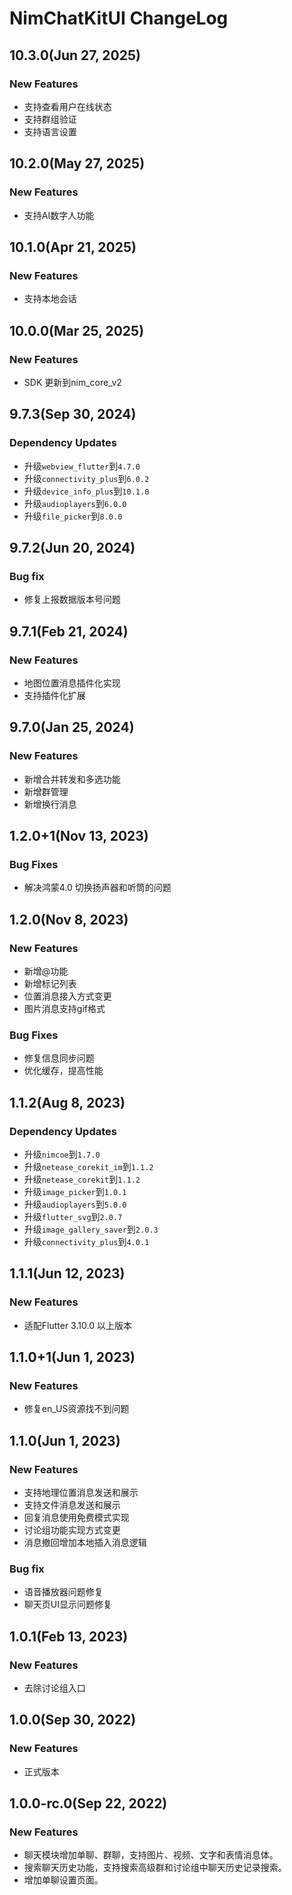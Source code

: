 # NimChatKitUI ChangeLog

## 10.3.0(Jun 27, 2025)

### New Features
* 支持查看用户在线状态
* 支持群组验证
* 支持语言设置


## 10.2.0(May 27, 2025)

### New Features
* 支持AI数字人功能

## 10.1.0(Apr 21, 2025)

### New Features
* 支持本地会话

## 10.0.0(Mar 25, 2025)

### New Features
* SDK 更新到nim_core_v2

## 9.7.3(Sep 30, 2024)

### Dependency Updates
* 升级`webview_flutter`到`4.7.0`
* 升级`connectivity_plus`到`6.0.2`
* 升级`device_info_plus`到`10.1.0`
* 升级`audioplayers`到`6.0.0`
* 升级`file_picker`到`8.0.0`

## 9.7.2(Jun 20, 2024)
### Bug fix
* 修复上报数据版本号问题

## 9.7.1(Feb 21, 2024)
### New Features
* 地图位置消息插件化实现
* 支持插件化扩展

## 9.7.0(Jan 25, 2024)
### New Features
* 新增合并转发和多选功能
* 新增群管理
* 新增换行消息

## 1.2.0+1(Nov 13, 2023)
### Bug Fixes
* 解决鸿蒙4.0 切换扬声器和听筒的问题

## 1.2.0(Nov 8, 2023)
### New Features
* 新增@功能
* 新增标记列表
* 位置消息接入方式变更
* 图片消息支持gif格式

### Bug Fixes
* 修复信息同步问题
* 优化缓存，提高性能

## 1.1.2(Aug 8, 2023)
### Dependency Updates
* 升级`nimcoe`到`1.7.0`
* 升级`netease_corekit_im`到`1.1.2`
* 升级`netease_corekit`到`1.1.2`
* 升级`image_picker`到`1.0.1`
* 升级`audioplayers`到`5.0.0`
* 升级`flutter_svg`到`2.0.7`
* 升级`image_gallery_saver`到`2.0.3`
* 升级`connectivity_plus`到`4.0.1`

## 1.1.1(Jun 12, 2023)
### New Features
* 适配Flutter 3.10.0 以上版本

## 1.1.0+1(Jun 1, 2023)
### New Features
* 修复en_US资源找不到问题

## 1.1.0(Jun 1, 2023)
### New Features
* 支持地理位置消息发送和展示
* 支持文件消息发送和展示
* 回复消息使用免费模式实现
* 讨论组功能实现方式变更
* 消息撤回增加本地插入消息逻辑

### Bug fix
* 语音播放器问题修复
* 聊天页UI显示问题修复

## 1.0.1(Feb 13, 2023)
### New Features
* 去除讨论组入口

## 1.0.0(Sep 30, 2022)
### New Features
* 正式版本

## 1.0.0-rc.0(Sep 22, 2022)
### New Features
* 聊天模块增加单聊、群聊，支持图片、视频、文字和表情消息体。
* 搜索聊天历史功能，支持搜索高级群和讨论组中聊天历史记录搜索。
* 增加单聊设置页面。
